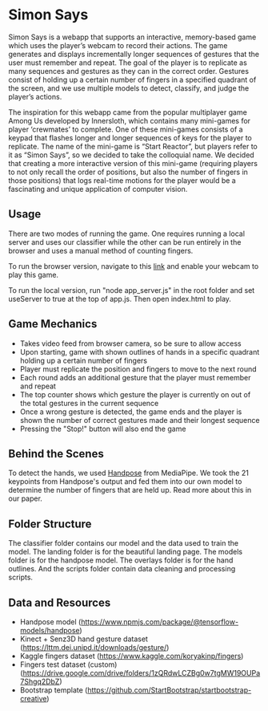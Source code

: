 # Simon Says
Simon Says is a webapp that supports an interactive, memory-based game which uses the player’s webcam to record their 
actions. The game generates and displays incrementally longer sequences of gestures that the user must remember and 
repeat. The goal of the player is to replicate as many sequences and gestures as they can in the correct order. 
Gestures consist of holding up a certain number of fingers in a specified quadrant of the screen, and we use multiple 
models to detect, classify, and judge the player’s actions. 

The inspiration for this webapp came from the popular multiplayer game Among Us developed by Innersloth, which contains 
many mini-games for player ‘crewmates’ to complete. One of these mini-games consists of a keypad that flashes longer 
and longer sequences of keys for the player to replicate. The name of the mini-game is “Start Reactor”, but players 
refer to it as “Simon Says”, so we decided to take the colloquial name. We decided that creating a more interactive 
version of this mini-game (requiring players to not only recall the order of positions, but also the number of fingers 
in those positions) that logs real-time motions for the player would be a fascinating and unique application of 
computer vision.

## Usage ##
There are two modes of running the game. One requires running a local server and uses our classifier while the other 
can be run entirely in the browser and uses a manual method of counting fingers. 

To run the browser version, navigate to this [link](https://jpan17.github.io/simon-says/) and enable your webcam to play this game. 

To run the local version, run "node app_server.js" in the root folder and set useServer to true at the top of app.js. 
Then open index.html to play. 

## Game Mechanics ##
* Takes video feed from browser camera, so be sure to allow access
* Upon starting, game with shown outlines of hands in a specific quadrant holding up a certain number of fingers
* Player must replicate the position and fingers to move to the next round
* Each round adds an additional gesture that the player must remember and repeat
* The top counter shows which gesture the player is currently on out of the total gestures in the current sequence
* Once a wrong gesture is detected, the game ends and the player is shown the number of correct gestures made and their longest sequence
* Pressing the "Stop!" button will also end the game

## Behind the Scenes ##
To detect the hands, we used [Handpose](https://github.com/tensorflow/tfjs-models/tree/master/handpose) from MediaPipe. 
We took the 21 keypoints from Handpose's output and fed them into our own model to determine the number of fingers that 
are held up. Read more about this in our paper. 

## Folder Structure ##
The classifier folder contains our model and the data used to train the model. The landing folder is for the beautiful 
landing page. The models folder is for the handpose model. The overlays folder is for the hand outlines. And the scripts folder contain 
data cleaning and processing scripts. 

## Data and Resources ##
* Handpose model (https://www.npmjs.com/package/@tensorflow-models/handpose)
* Kinect + Senz3D hand gesture dataset (https://lttm.dei.unipd.it/downloads/gesture/)
* Kaggle fingers dataset (https://www.kaggle.com/koryakinp/fingers)
* Fingers test dataset (custom) (https://drive.google.com/drive/folders/1zQRdwLCZBg0w7tgMW19OUPa7Shgq2DbZ)
* Bootstrap template (https://github.com/StartBootstrap/startbootstrap-creative)
